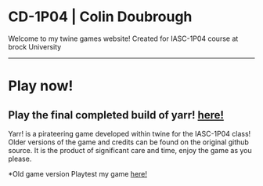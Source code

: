 # CD-1P04 | Colin Doubrough

Welcome to my twine games website! Created for IASC-1P04 course at brock University

---
# Play now!
Play the final completed build of yarr! [here!](final_build/Yarr!-FinalBuild.html)
---

Yarr! is a pirateering game developed within twine for the IASC-1P04 class! Older versions of the game and credits can be found on the original github source. It is the product of significant care and time, enjoy the game as you please.

*Old game version
Playtest my game [here!](playtest/playtest)
